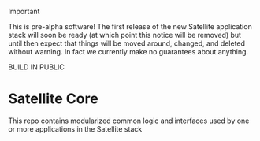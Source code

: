 > [!IMPORTANT]
> This is pre-alpha software! The first release of the new Satellite application stack will soon be ready (at which point this notice will be removed) but until then expect that things will be moved around, changed, and deleted without warning. In fact we currently make no guarantees about anything.
>
> BUILD IN PUBLIC

# Satellite Core

This repo contains modularized common logic and interfaces used by one or more applications in the Satellite stack
